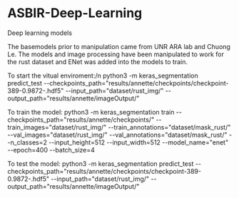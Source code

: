 # ASBIR-Deep-Learning
Deep learning models

The basemodels prior to manipulation came from UNR ARA lab and Chuong Le. The models and image processing have been manipulated to work for the rust dataset and ENet was added into the models to train. 

To start the vitual enviroment:/n
python3 -m keras_segmentation predict_test --checkpoints_path="results/annette/checkpoints/checkpoint-389-0.9872-.hdf5" --input_path="dataset/rust_img/" --output_path="results/annette/imageOutput/"


To train the model:
python3 -m keras_segmentation train --checkpoints_path="results/annette/checkpoints/" --train_images="dataset/rust_img/" --train_annotations="dataset/mask_rust/" --val_images="dataset/rust_img/" --val_annotations="dataset/mask_rust/" --n_classes=2 --input_height=512 --input_width=512 --model_name="enet" --epoch=400 --batch_size=4



To test the model:
python3 -m keras_segmentation predict_test --checkpoints_path="results/annette/checkpoints/checkpoint-389-0.9872-.hdf5" --input_path="dataset/rust_img/" --output_path="results/annette/imageOutput/"

